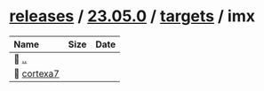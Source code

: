 ---
---

# [releases](/releases/) / [23.05.0](/releases/23.05.0/) / [targets](/releases/23.05.0/targets/) / imx


| Name | Size | Date |
|:---|---:|---|
| 📁 [..](../) | | |
| 📁 [cortexa7](cortexa7) | | |

